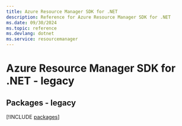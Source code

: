 ```yaml
---
title: Azure Resource Manager SDK for .NET
description: Reference for Azure Resource Manager SDK for .NET
ms.date: 09/30/2024
ms.topic: reference
ms.devlang: dotnet
ms.service: resourcemanager
---
```

# Azure Resource Manager SDK for .NET - legacy
## Packages - legacy
[!INCLUDE [packages](resource-manager-index.md)]